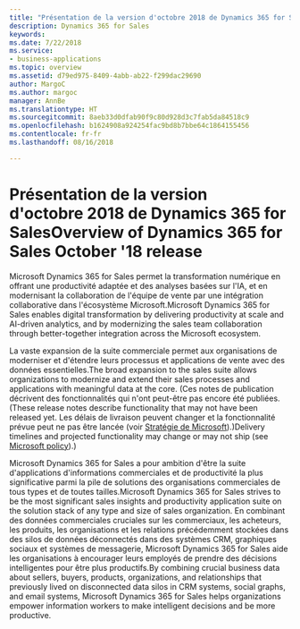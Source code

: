 ```yaml
---
title: "Présentation de la version d'octobre 2018 de Dynamics 365 for Sales"
description: Dynamics 365 for Sales
keywords: 
ms.date: 7/22/2018
ms.service:
- business-applications
ms.topic: overview
ms.assetid: d79ed975-8409-4abb-ab22-f299dac29690
author: MargoC
ms.author: margoc
manager: AnnBe
ms.translationtype: HT
ms.sourcegitcommit: 8aeb33d0dfab90f9c80d928d3c7fab5da84518c9
ms.openlocfilehash: b1624908a924254fac9bd8b7bbe64c1864155456
ms.contentlocale: fr-fr
ms.lasthandoff: 08/16/2018

---
```


#  <a name="overview-of-dynamics-365-for-sales-october-18-release"></a><span data-ttu-id="ead2f-103">Présentation de la version d'octobre 2018 de Dynamics 365 for Sales</span><span class="sxs-lookup"><span data-stu-id="ead2f-103">Overview of Dynamics 365 for Sales October '18 release</span></span>


<span data-ttu-id="ead2f-104">Microsoft Dynamics 365 for Sales permet la transformation numérique en offrant une productivité adaptée et des analyses basées sur l'IA, et en modernisant la collaboration de l'équipe de vente par une intégration collaborative dans l'écosystème Microsoft.</span><span class="sxs-lookup"><span data-stu-id="ead2f-104">Microsoft Dynamics 365 for Sales enables digital transformation by delivering productivity at scale and AI-driven analytics, and by modernizing the sales team collaboration through better-together integration across the Microsoft ecosystem.</span></span> 

<span data-ttu-id="ead2f-105">La vaste expansion de la suite commerciale permet aux organisations de moderniser et d'étendre leurs processus et applications de vente avec des données essentielles.</span><span class="sxs-lookup"><span data-stu-id="ead2f-105">The broad expansion to the sales suite allows organizations to modernize and extend their sales processes and applications with meaningful data at the core.</span></span> <span data-ttu-id="ead2f-106">(Ces notes de publication décrivent des fonctionnalités qui n'ont peut-être pas encore été publiées.</span><span class="sxs-lookup"><span data-stu-id="ead2f-106">(These release notes describe functionality that may not have been released yet.</span></span> <span data-ttu-id="ead2f-107">Les délais de livraison peuvent changer et la fonctionnalité prévue peut ne pas être lancée (voir [Stratégie de Microsoft](https://go.microsoft.com/fwlink/p/?linkid=2007332)).)</span><span class="sxs-lookup"><span data-stu-id="ead2f-107">Delivery timelines and projected functionality may change or may not ship (see [Microsoft policy](https://go.microsoft.com/fwlink/p/?linkid=2007332)).)</span></span>

<span data-ttu-id="ead2f-108">Microsoft Dynamics 365 for Sales a pour ambition d'être la suite d'applications d'informations commerciales et de productivité la plus significative parmi la pile de solutions des organisations commerciales de tous types et de toutes tailles.</span><span class="sxs-lookup"><span data-stu-id="ead2f-108">Microsoft Dynamics 365 for Sales strives to be the most significant sales insights and productivity application suite on the solution stack of any type and size of sales organization.</span></span> <span data-ttu-id="ead2f-109">En combinant des données commerciales cruciales sur les commerciaux, les acheteurs, les produits, les organisations et les relations précédemment stockées dans des silos de données déconnectés dans des systèmes CRM, graphiques sociaux et systèmes de messagerie, Microsoft Dynamics 365 for Sales aide les organisations à encourager leurs employés de prendre des décisions intelligentes pour être plus productifs.</span><span class="sxs-lookup"><span data-stu-id="ead2f-109">By combining crucial business data about sellers, buyers, products, organizations, and relationships that previously lived on disconnected data silos in CRM systems, social graphs, and email systems, Microsoft Dynamics 365 for Sales helps organizations empower information workers to make intelligent decisions and be more productive.</span></span>


